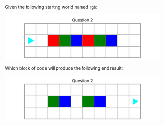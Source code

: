 Given the following starting world named `rgb`:

![q2_starting_world](q2_start_description.svg)

Which block of code will produce the following end result:

![q2_ending_world](q2_finish_description.svg)
